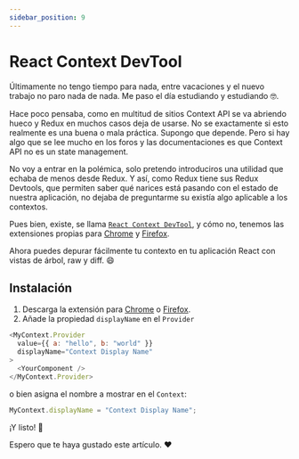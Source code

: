 ```yaml
---
sidebar_position: 9
---
```


# React Context DevTool

Últimamente no tengo tiempo para nada, entre vacaciones y el nuevo trabajo no paro nada de nada. Me paso el día estudiando y estudiando 🤓.

Hace poco pensaba, como en multitud de sitios Context API se va abriendo hueco y Redux en muchos casos deja de usarse. No se exactamente si esto realmente es una buena o mala práctica. Supongo que depende. Pero si hay algo que se lee mucho en los foros y las documentaciones es que Context API no es un state management.

No voy a entrar en la polémica, solo pretendo introduciros una utilidad que echaba de menos desde Redux. Y así, como Redux tiene sus Redux Devtools, que permiten saber qué narices está pasando con el estado de nuestra aplicación, no dejaba de preguntarme su existía algo aplicable a los contextos.

Pues bien, existe, se llama <a href="https://github.com/deeppatel234/react-context-devtool" target="_blank" rel="noopener noreferrer">`React Context DevTool`</a>, y cómo no, tenemos las extensiones propias para <a href="https://chrome.google.com/webstore/detail/react-context-devtool/oddhnidmicpefilikhgeagedibnefkcf" target="_blank" rel="noopener noreferrer">Chrome</a> y <a href="https://addons.mozilla.org/en-US/firefox/addon/react-context-devtool/" target="_blank" rel="noopener noreferrer">Firefox</a>.

Ahora puedes depurar fácilmente tu contexto en tu aplicación React con vistas de árbol, raw y diff. 😄

## Instalación

1. Descarga la extensión para <a href="https://chrome.google.com/webstore/detail/react-context-devtool/oddhnidmicpefilikhgeagedibnefkcf" target="_blank" rel="noopener noreferrer">Chrome</a> o <a href="https://addons.mozilla.org/en-US/firefox/addon/react-context-devtool/" target="_blank" rel="noopener noreferrer">Firefox</a>.
2. Añade la propiedad `displayName` en el `Provider`

```javascript
<MyContext.Provider
  value={{ a: "hello", b: "world" }}
  displayName="Context Display Name"
>
  <YourComponent />
</MyContext.Provider>
```

o bien asigna el nombre a mostrar en el `Context`:

```javascript
MyContext.displayName = "Context Display Name";
```

¡Y listo! 🥳

Espero que te haya gustado este artículo. ❤️
